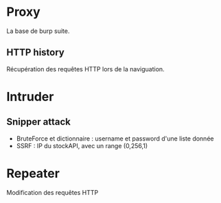 # Proxy

La base de burp suite.

## HTTP history

Récupération des requêtes HTTP lors de la naviguation.

# Intruder

## Snipper attack

- BruteForce et dictionnaire : username et password d'une liste donnée
- SSRF : IP du stockAPI, avec un range (0,256,1)

# Repeater

Modification des requêtes HTTP